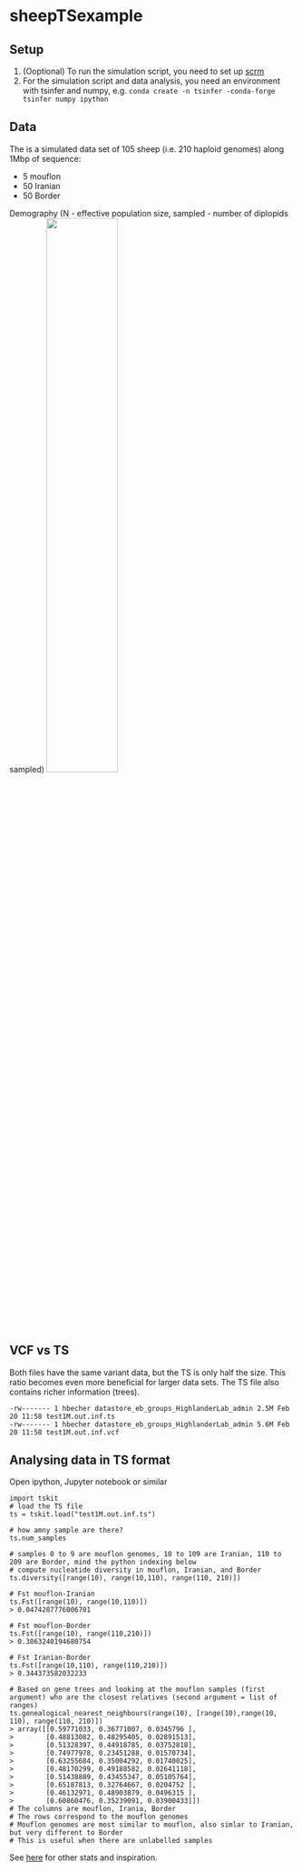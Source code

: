 # sheepTSexample

## Setup
1. (Ooptional) To run the simulation script, you need to set up [scrm](https://scrm.github.io/)
2. For the simulation script and data analysis, you need an environment with tsinfer and numpy, e.g. `conda create -n tsinfer -conda-forge tsinfer numpy ipython`

## Data
The is a simulated data set of 105 sheep (i.e. 210 haploid genomes) along 1Mbp of sequence:
* 5 mouflon
* 50 Iranian
* 50 Border

Demography (N - effective population size, sampled - number of diplopids sampled)
<img src="https://github.com/HighlanderLab/sheepTSexample/assets/10515056/270c1061-a9d5-464a-9627-ea30e962ee88" width=50%>

## VCF vs TS
Both files have the same variant data, but the TS is only half the size. This ratio becomes even more beneficial for larger data sets. The TS file also contains richer information (trees).
```
-rw------- 1 hbecher datastore_eb_groups_HighlanderLab_admin 2.5M Feb 20 11:58 test1M.out.inf.ts
-rw------- 1 hbecher datastore_eb_groups_HighlanderLab_admin 5.6M Feb 20 11:58 test1M.out.inf.vcf
```

## Analysing data in TS format
Open ipython, Jupyter notebook or similar
```
import tskit
# load the TS file
ts = tskit.load("test1M.out.inf.ts")

# how amny sample are there?
ts.num_samples

# samples 0 to 9 are mouflon genomes, 10 to 109 are Iranian, 110 to 209 are Border, mind the python indexing below
# compute nucleatide diversity in mouflon, Iranian, and Border
ts.diversity([range(10), range(10,110), range(110, 210)])

# Fst mouflon-Iranian
ts.Fst([range(10), range(10,110)])
> 0.0474287776006701

# Fst mouflon-Border
ts.Fst([range(10), range(110,210)])
> 0.3863240194680754

# Fst Iranian-Border
ts.Fst([range(10,110), range(110,210)])
> 0.344373582032233

# Based on gene trees and looking at the mouflon samples (first argument) who are the closest relatives (second argument = list of ranges)
ts.genealogical_nearest_neighbours(range(10), [range(10),range(10, 110), range(110, 210)])
> array([[0.59771033, 0.36771007, 0.0345796 ],
>        [0.48813082, 0.48295405, 0.02891513],
>        [0.51328397, 0.44918785, 0.03752818],
>        [0.74977978, 0.23451288, 0.01570734],
>        [0.63255684, 0.35004292, 0.01740025],
>        [0.48170299, 0.49188582, 0.02641118],
>        [0.51438889, 0.43455347, 0.05105764],
>        [0.65187813, 0.32764667, 0.0204752 ],
>        [0.46132971, 0.48903879, 0.0496315 ],
>        [0.60860476, 0.35239091, 0.03900433]])
# The columns are mouflon, Irania, Border
# The rows correspond to the mouflon genomes
# Mouflon genomes are most similar to mouflon, also simlar to Iranian, but very different to Border
# This is useful when there are unlabelled samples
```
See [here](https://tskit.dev/tskit/docs/stable/stats.html) for other stats and inspiration.
